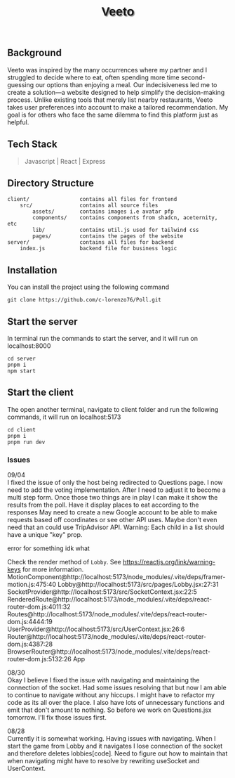 <p align="center">
    <h1 align="center" style="font-family: 'Poppins', sans-serif; text-shadow: 2px 2px 2px rgba(0, 0, 0, 0.5);">Veeto</h1>
    <br>
</p>

## Background
Veeto was inspired by the many occurrences where my partner and I struggled to decide where to eat, 
often spending more time second-guessing our options than enjoying a meal. 
Our indecisiveness led me to create a solution—a website designed to help simplify the decision-making process. 
Unlike existing tools that merely list nearby restaurants, Veeto takes user preferences into account to make a tailored recommendation. 
My goal is for others who face the same dilemma to find this platform just as helpful.

## Tech Stack
> Javascript | 
> React | 
> Express

## Directory Structure 
    client/                contains all files for frontend
        src/               contains all source files
            assets/        contains images i.e avatar pfp
            components/    contains components from shadcn, aceternity, etc 
            lib/           contains util.js used for tailwind css
            pages/         contains the pages of the website 
    server/                contains all files for backend
        index.js           backend file for business logic

## Installation
You can install the project using the following command
```
git clone https://github.com/c-lorenzo76/Poll.git
```

## Start the server
In terminal run the commands to start the server, 
and it will run on localhost:8000
```
cd server
pnpm i 
npm start
```

## Start the client
The open another terminal, navigate to client folder and run the following commands,
it will run on localhost:5173
```
cd client
pnpm i
pnpm run dev
```

### Issues

09/04 <br>
I fixed the issue of only the host being redirected to Questions page. I now need to add the voting
implementation. After I need to adjust it to become a multi step form. Once those two things are in play 
I can make it show the results from the poll. Have it display places to eat according to the responses 
May need to create a new Google account to be able to make requests based off coordinates or see other 
API uses. Maybe don't even need that an could use TripAdvisor API.
Warning: Each child in a list should have a unique "key" prop.

error for something idk what

Check the render method of `Lobby`. See https://reactjs.org/link/warning-keys for more information.
MotionComponent@http://localhost:5173/node_modules/.vite/deps/framer-motion.js:475:40
Lobby@http://localhost:5173/src/pages/Lobby.jsx:27:31
SocketProvider@http://localhost:5173/src/SocketContext.jsx:22:5
RenderedRoute@http://localhost:5173/node_modules/.vite/deps/react-router-dom.js:4011:32
Routes@http://localhost:5173/node_modules/.vite/deps/react-router-dom.js:4444:19
UserProvider@http://localhost:5173/src/UserContext.jsx:26:6
Router@http://localhost:5173/node_modules/.vite/deps/react-router-dom.js:4387:28
BrowserRouter@http://localhost:5173/node_modules/.vite/deps/react-router-dom.js:5132:26
App

08/30 <br>
Okay I believe I fixed the issue with navigating and maintaining the connection of the socket. Had some issues resolving that but now I am able to continue 
to navigate without any hiccups. I might have to refactor my code as its all over the place. I also have lots of unnecessary
functions and emit that don't amount to nothing. So before we work on Questions.jsx tomorrow. I'll fix those issues first. 

08/28 <br>
Currently it is somewhat working. 
Having issues with navigating. 
When I start the game from Lobby and it navigates I lose connection of the socket and therefore deletes lobbies[code]. 
Need to figure out how to maintain that when navigating might have to resolve by rewriting useSocket and UserContext. 




